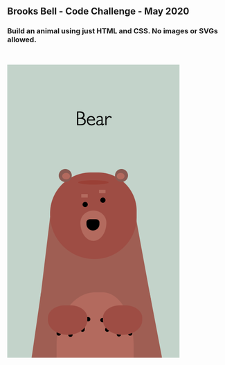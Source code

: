 ## Brooks Bell - Code Challenge - May 2020

### Build an animal using just HTML and CSS. No images or SVGs allowed.

<br>


![Bear](./final-image.png)